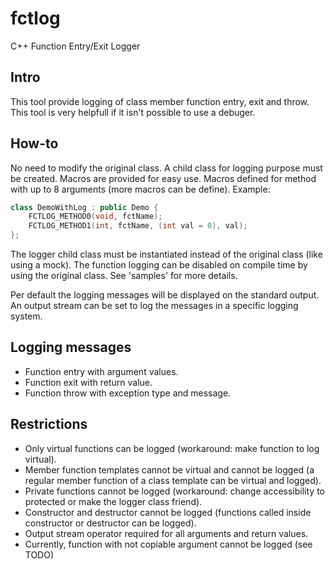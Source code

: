 # fctlog
C++ Function Entry/Exit Logger

## Intro
This tool provide logging of class member function entry, exit and throw. 
This tool is very helpfull if it isn't possible to use a debuger.

## How-to
No need to modify the original class. 
A child class for logging purpose must be created. 
Macros are provided for easy use. Macros defined for method with up to 8 arguments (more macros can be define).
Example:
```c++
class DemoWithLog : public Demo {
    FCTLOG_METHOD0(void, fctName);
    FCTLOG_METHOD1(int, fctName, (int val = 0), val);
};
```
The logger child class must be instantiated instead of the original class (like using a mock).
The function logging can be disabled on compile time by using the original class.
See 'samples' for more details.

Per default the logging messages will be displayed on the standard output. 
An output stream can be set to log the messages in a specific logging system.

## Logging messages

* Function entry with argument values.
* Function exit with return value.
* Function throw with exception type and message.

## Restrictions

* Only virtual functions can be logged (workaround: make function to log virtual).
* Member function templates cannot be virtual and cannot be logged (a regular member function of a class template can be virtual and logged). 
* Private functions cannot be logged (workaround: change accessibility to protected or make the logger class friend).
* Constructor and destructor cannot be logged (functions called inside constructor or destructor can be logged).
* Output stream operator required for all arguments and return values.
* Currently, function with not copiable argument cannot be logged (see TODO)
